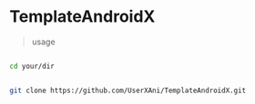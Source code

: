 # TemplateAndroidX
> usage


```bash

cd your/dir

```

```bash

git clone https://github.com/UserXAni/TemplateAndroidX.git

```